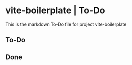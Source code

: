 # vite-boilerplate | To-Do

This is the markdown To-Do file for project vite-boilerplate

## To-Do

## Done
